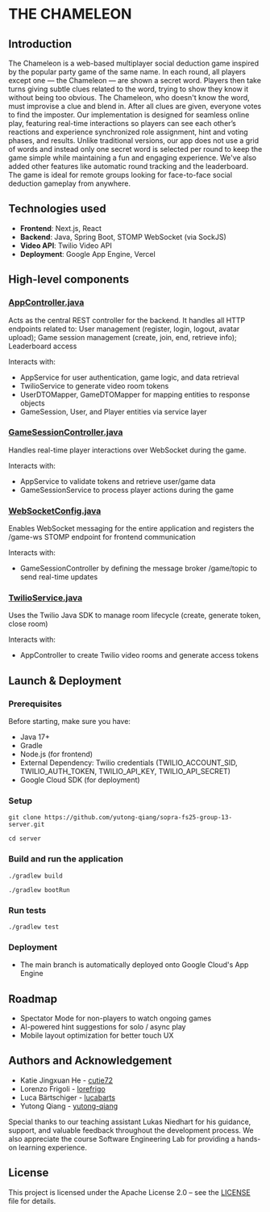 # THE CHAMELEON

## Introduction
The Chameleon is a web-based multiplayer social deduction game inspired by the popular party game of the same name. In each round, all players except one — the Chameleon — are shown a secret word. Players then take turns giving subtle clues related to the word, trying to show they know it without being too obvious. The Chameleon, who doesn't know the word, must improvise a clue and blend in. After all clues are given, everyone votes to find the imposter.
Our implementation is designed for seamless online play, featuring real-time interactions so players can see each other’s reactions and experience synchronized role assignment, hint and voting phases, and results. Unlike traditional versions, our app does not use a grid of words and instead only one secret word is selected per round to keep the game simple while maintaining a fun and engaging experience. We've also added other features like automatic round tracking and the leaderboard. The game is ideal for remote groups looking for face-to-face social deduction gameplay from anywhere.

## Technologies used
* **Frontend**: Next.js, React
* **Backend**: Java, Spring Boot, STOMP WebSocket (via SockJS)
* **Video API**: Twilio Video API
* **Deployment**: Google App Engine, Vercel

## High-level components
### [AppController.java](https://github.com/yutong-qiang/sopra-fs25-group-13-server/blob/main/src/main/java/ch/uzh/ifi/hase/soprafs24/controller/AppController.java)
Acts as the central REST controller for the backend. It handles all HTTP endpoints related to: User management (register, login, logout, avatar upload); Game session management (create, join, end, retrieve info); Leaderboard access

Interacts with:
* AppService for user authentication, game logic, and data retrieval
* TwilioService to generate video room tokens
* UserDTOMapper, GameDTOMapper for mapping entities to response objects
* GameSession, User, and Player entities via service layer

### [GameSessionController.java](https://github.com/yutong-qiang/sopra-fs25-group-13-server/blob/main/src/main/java/ch/uzh/ifi/hase/soprafs24/controller/GameSessionController.java)
Handles real-time player interactions over WebSocket during the game.

Interacts with:
* AppService to validate tokens and retrieve user/game data
* GameSessionService to process player actions during the game


### [WebSocketConfig.java](https://github.com/yutong-qiang/sopra-fs25-group-13-server/blob/main/src/main/java/ch/uzh/ifi/hase/soprafs24/config/WebSocketConfig.java)
Enables WebSocket messaging for the entire application and registers the /game-ws STOMP endpoint for frontend communication

Interacts with:
* GameSessionController by defining the message broker /game/topic to send real-time updates


### [TwilioService.java](https://github.com/yutong-qiang/sopra-fs25-group-13-server/blob/main/src/main/java/ch/uzh/ifi/hase/soprafs24/service/TwilioService.java)
Uses the Twilio Java SDK to manage room lifecycle (create, generate token, close room)

Interacts with:
* AppController to create Twilio video rooms and generate access tokens


## Launch & Deployment
### Prerequisites
Before starting, make sure you have:
* Java 17+
* Gradle
* Node.js (for frontend)
* External Dependency: Twilio credentials (TWILIO_ACCOUNT_SID, TWILIO_AUTH_TOKEN, TWILIO_API_KEY, TWILIO_API_SECRET)
* Google Cloud SDK (for deployment)

### Setup
```
git clone https://github.com/yutong-qiang/sopra-fs25-group-13-server.git
```
```
cd server
```

### Build and run the application
```
./gradlew build
```
```
./gradlew bootRun
```

### Run tests
```
./gradlew test
```

### Deployment
* The main branch is automatically deployed onto Google Cloud's App Engine

## Roadmap
* Spectator Mode for non-players to watch ongoing games
* AI-powered hint suggestions for solo / async play
* Mobile layout optimization for better touch UX

## Authors and Acknowledgement
* Katie Jingxuan He - [cutie72](https://github.com/cutie72)
* Lorenzo Frigoli - [lorefrigo](https://github.com/lorefrigo)
* Luca Bärtschiger - [lucabarts](https://github.com/lucabarts)
* Yutong Qiang - [yutong-qiang](https://github.com/yutong-qiang)

Special thanks to our teaching assistant Lukas Niedhart for his guidance, support, and valuable feedback throughout the development process. 
We also appreciate the course Software Engineering Lab for providing a hands-on learning experience.

## License
This project is licensed under the Apache License 2.0 – see the [LICENSE](https://github.com/yutong-qiang/sopra-fs25-group-13-server/blob/main/LICENSE) file for details.
